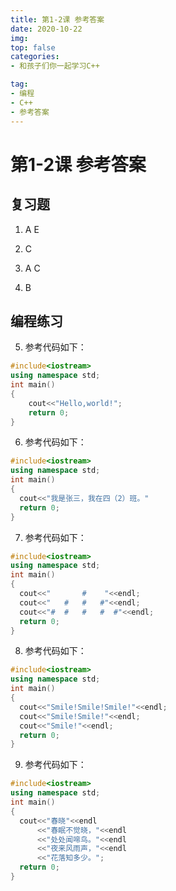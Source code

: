 ```yaml
---
title: 第1-2课 参考答案
date: 2020-10-22
img: 
top: false
categories:
- 和孩子们你一起学习C++

tag: 
- 编程
- C++
- 参考答案
---
```

# 第1-2课 参考答案
## 复习题
1. A E	

2. C	

3. A C	

4. B

## 编程练习
5. 参考代码如下：
```cpp
#include<iostream>
using namespace std;
int main()
{
	cout<<"Hello,world!";
	return 0;
}
```
6. 参考代码如下：
```cpp
#include<iostream>
using namespace std;
int main()
{
  cout<<"我是张三，我在四（2）班。"
  return 0;
}
```
7.	参考代码如下：
```cpp
#include<iostream>
using namespace std;
int main()
{
  cout<<"       #    "<<endl;
  cout<<"   #   #   #"<<endl;
  cout<<"#  #   #   #  #"<<endl;
  return 0;
}
```

8.	参考代码如下：
```cpp
#include<iostream>
using namespace std;
int main()
{
  cout<<"Smile!Smile!Smile!"<<endl;
  cout<<"Smile!Smile!"<<endl;
  cout<<"Smile!"<<endl;
  return 0;
}
```
9.	参考代码如下：
```cpp
#include<iostream>
using namespace std;
int main()
{
  cout<<"春晓"<<endl
      <<"春眠不觉晓，"<<endl
      <<"处处闻啼鸟。"<<endl
      <<"夜来风雨声，"<<endl
      <<"花落知多少。";
  return 0;
}
```
